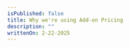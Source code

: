 ```yaml
---
isPublished: false
title: Why we're using Add-on Pricing
description: ""
writtenOn: 2-22-2025
---
```

